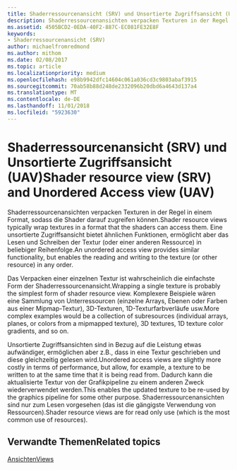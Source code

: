 ```yaml
---
title: Shaderressourcenansicht (SRV) und Unsortierte Zugriffsansicht (UAV)
description: Shaderressourcenansichten verpacken Texturen in der Regel in einem Format, sodass die Shader darauf zugreifen können. Eine unsortierte Zugriffsansicht bietet ähnlichen Funktionen, ermöglicht aber das Lesen und Schreiben der Textur (oder einer anderen Ressource) in beliebiger Reihenfolge.
ms.assetid: 4505BCD2-0EDA-40F2-887C-EC081FE32E8F
keywords:
- Shaderressourcenansicht (SRV)
author: michaelfromredmond
ms.author: mithom
ms.date: 02/08/2017
ms.topic: article
ms.localizationpriority: medium
ms.openlocfilehash: e98b9942dfc14604c061a036cd3c9803abaf3915
ms.sourcegitcommit: 70ab58b88d248de2332096b20dbd6a4643d137a4
ms.translationtype: MT
ms.contentlocale: de-DE
ms.lasthandoff: 11/01/2018
ms.locfileid: "5923630"
---
```

# <a name="shader-resource-view-srv-and-unordered-access-view-uav"></a><span data-ttu-id="b955d-105">Shaderressourcenansicht (SRV) und Unsortierte Zugriffsansicht (UAV)</span><span class="sxs-lookup"><span data-stu-id="b955d-105">Shader resource view (SRV) and Unordered Access view (UAV)</span></span>


<span data-ttu-id="b955d-106">Shaderressourcenansichten verpacken Texturen in der Regel in einem Format, sodass die Shader darauf zugreifen können.</span><span class="sxs-lookup"><span data-stu-id="b955d-106">Shader resource views typically wrap textures in a format that the shaders can access them.</span></span> <span data-ttu-id="b955d-107">Eine unsortierte Zugriffsansicht bietet ähnlichen Funktionen, ermöglicht aber das Lesen und Schreiben der Textur (oder einer anderen Ressource) in beliebiger Reihenfolge.</span><span class="sxs-lookup"><span data-stu-id="b955d-107">An unordered access view provides similar functionality, but enables the reading and writing to the texture (or other resource) in any order.</span></span>

<span data-ttu-id="b955d-108">Das Verpacken einer einzelnen Textur ist wahrscheinlich die einfachste Form der Shaderressourcenansicht.</span><span class="sxs-lookup"><span data-stu-id="b955d-108">Wrapping a single texture is probably the simplest form of shader resource view.</span></span> <span data-ttu-id="b955d-109">Komplexere Beispiele wären eine Sammlung von Unterressourcen (einzelne Arrays, Ebenen oder Farben aus einer Mipmap-Textur), 3D-Texturen, 1D-Texturfarbverläufe usw.</span><span class="sxs-lookup"><span data-stu-id="b955d-109">More complex examples would be a collection of subresources (individual arrays, planes, or colors from a mipmapped texture), 3D textures, 1D texture color gradients, and so on.</span></span>

<span data-ttu-id="b955d-110">Unsortierte Zugriffsansichten sind in Bezug auf die Leistung etwas aufwändiger, ermöglichen aber z.B., dass in eine Textur geschrieben und diese gleichzeitig gelesen wird.</span><span class="sxs-lookup"><span data-stu-id="b955d-110">Unordered access views are slightly more costly in terms of performance, but allow, for example, a texture to be written to at the same time that it is being read from.</span></span> <span data-ttu-id="b955d-111">Dadurch kann die aktualisierte Textur von der Grafikpipeline zu einem anderen Zweck wiederverwendet werden.</span><span class="sxs-lookup"><span data-stu-id="b955d-111">This enables the updated texture to be re-used by the graphics pipeline for some other purpose.</span></span> <span data-ttu-id="b955d-112">Shaderressourcenansichten sind nur zum Lesen vorgesehen (das ist die gängigste Verwendung von Ressourcen).</span><span class="sxs-lookup"><span data-stu-id="b955d-112">Shader resource views are for read only use (which is the most common use of resources).</span></span>

## <a name="span-idrelated-topicsspanrelated-topics"></a><span data-ttu-id="b955d-113"><span id="related-topics"></span>Verwandte Themen</span><span class="sxs-lookup"><span data-stu-id="b955d-113"><span id="related-topics"></span>Related topics</span></span>


[<span data-ttu-id="b955d-114">Ansichten</span><span class="sxs-lookup"><span data-stu-id="b955d-114">Views</span></span>](views.md)

 

 




